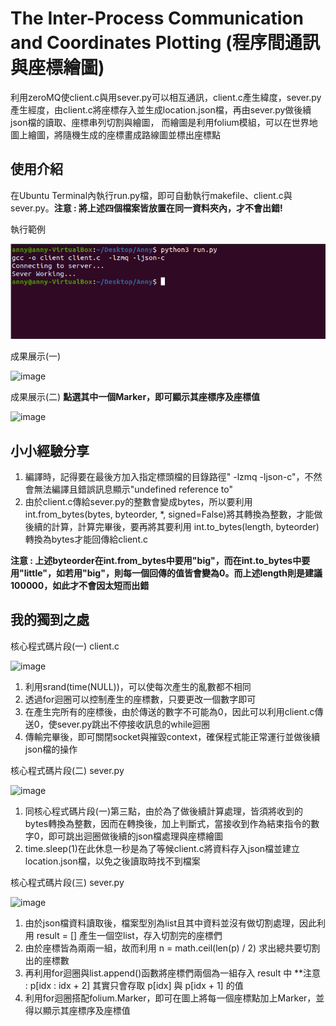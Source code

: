 # The Inter-Process Communication and Coordinates Plotting (程序間通訊與座標繪圖)
利用zeroMQ使client.c與用sever.py可以相互通訊，client.c產生緯度，sever.py產生經度，由client.c將座標存入並生成location.json檔，再由sever.py做後續json檔的讀取、座標串列切割與繪圖，
而繪圖是利用folium模組，可以在世界地圖上繪圖，將隨機生成的座標畫成路線圖並標出座標點
## 使用介紹
在Ubuntu Terminal內執行run.py檔，即可自動執行makefile、client.c與sever.py。**注意 : 將上述四個檔案皆放置在同一資料夾內，才不會出錯!**

執行範例

![image](https://github.com/kungyanling/-The-communication-and-coordinate-drawing/blob/main/%E5%9F%B7%E8%A1%8C%E7%AF%84%E4%BE%8B.png)

成果展示(一) 

![image](https://github.com/kungyanling/The-Inter-Process-Communication-and-Coordinates-Plotting/blob/main/%E6%88%90%E6%9E%9C%E5%B1%95%E7%A4%BA(%E4%B8%80).png)

成果展示(二) **點選其中一個Marker，即可顯示其座標序及座標值**

![image](https://github.com/kungyanling/The-Inter-Process-Communication-and-Coordinates-Plotting/blob/main/%E6%88%90%E6%9E%9C%E5%B1%95%E7%A4%BA(%E4%BA%8C).png)

## 小小經驗分享
1. 編譯時，記得要在最後方加入指定標頭檔的目錄路徑" -lzmq -ljson-c"，不然會無法編譯且錯誤訊息顯示"undefined reference to"
2. 由於client.c傳給sever.py的整數會變成bytes，所以要利用int.from_bytes(bytes, byteorder, *, signed=False)將其轉換為整數，才能做後續的計算，計算完畢後，要再將其要利用 int.to_bytes(length, byteorder)轉換為bytes才能回傳給client.c

**注意 : 上述byteorder在int.from_bytes中要用"big"，而在int.to_bytes中要用"little"，如若用"big"，則每一個回傳的值皆會變為0。而上述length則是建議100000，如此才不會因太短而出錯**

## 我的獨到之處

核心程式碼片段(一) client.c

![image](https://github.com/kungyanling/The-Inter-Process-Communication-and-Coordinates-Plotting/blob/main/%E6%A0%B8%E5%BF%83%E7%A8%8B%E5%BC%8F%E7%A2%BC%E7%89%87%E6%AE%B5(%E4%B8%80).png)

1. 利用srand(time(NULL))，可以使每次產生的亂數都不相同
2. 透過for迴圈可以控制產生的座標數，只要更改一個數字即可
3. 在產生完所有的座標後，由於傳送的數字不可能為0，因此可以利用client.c傳送0，使sever.py跳出不停接收訊息的while迴圈
4. 傳輸完畢後，即可關閉socket與摧毀context，確保程式能正常運行並做後續json檔的操作

核心程式碼片段(二) sever.py

![image](https://github.com/kungyanling/The-Inter-Process-Communication-and-Coordinates-Plotting/blob/main/%E6%A0%B8%E5%BF%83%E7%A8%8B%E5%BC%8F%E7%A2%BC%E7%89%87%E6%AE%B5(%E4%BA%8C).png)

1. 同核心程式碼片段(一)第三點，由於為了做後續計算處理，皆須將收到的bytes轉換為整數，因而在轉換後，加上判斷式，當接收到作為結束指令的數字0，即可跳出迴圈做後續的json檔處理與座標繪圖
2. time.sleep(1)在此休息一秒是為了等候client.c將資料存入json檔並建立location.json檔，以免之後讀取時找不到檔案

核心程式碼片段(三) sever.py

![image](https://github.com/kungyanling/The-Inter-Process-Communication-and-Coordinates-Plotting/blob/main/%E6%A0%B8%E5%BF%83%E7%A8%8B%E5%BC%8F%E7%A2%BC%E7%89%87%E6%AE%B5(%E4%B8%89).png)

1. 由於json檔資料讀取後，檔案型別為list且其中資料並沒有做切割處理，因此利用 result = [] 產生一個空list，存入切割完的座標們
2. 由於座標皆為兩兩一組，故而利用 n = math.ceil(len(p) / 2) 求出總共要切割出的座標數
3. 再利用for迴圈與list.append()函數將座標們兩個為一組存入 result 中 **注意 : p[idx : idx + 2] 其實只會存取 p[idx] 與 p[idx + 1] 的值
4. 利用for迴圈搭配folium.Marker，即可在圖上將每一個座標點加上Marker，並得以顯示其座標序及座標值
